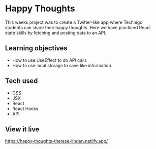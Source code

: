 # Happy Thoughts

This weeks project was to create a Twitter-like app where Technigo students can share their happy thoughts.
Here we have practiced React state skills by fetching and posting data to an API.

## Learning objectives

- How to use UseEffect to do API calls
- How to use local storage to save like information

## Tech used

- CSS
- JSX
- React
- React Hooks
- API

## View it live

https://happy-thoughts-therese-linden.netlify.app/
